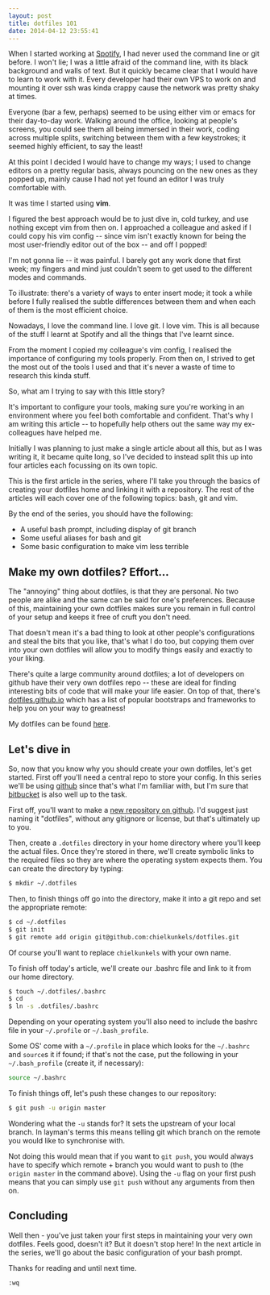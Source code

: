 ```yaml
---
layout: post
title: dotfiles 101
date: 2014-04-12 23:55:41
---
```


When I started working at [Spotify][spotify], I had never used the command line
or git before. I won't lie; I was a little afraid of the command line, with its
black background and walls of text. But it quickly became clear that I would
have to learn to work with it. Every developer had their own VPS to work on and
mounting it over ssh was kinda crappy cause the network was pretty shaky at
times.

Everyone (bar a few, perhaps) seemed to be using either vim or emacs for their
day-to-day work. Walking around the office, looking at people's screens, you
could see them all being immersed in their work, coding across multiple splits,
switching between them with a few keystrokes; it seemed highly efficient, to
say the least!

At this point I decided I would have to change my ways; I used to change editors
on a pretty regular basis, always pouncing on the new ones as they popped up,
mainly cause I had not yet found an editor I was truly comfortable with.

It was time I started using **vim**.

I figured the best approach would be to just dive in, cold turkey, and use
nothing except vim from then on. I approached a colleague and asked if I could
copy his vim config -- since vim isn't exactly known for being the most
user-friendly editor out of the box -- and off I popped!

I'm not gonna lie -- it was painful. I barely got any work done that first week;
my fingers and mind just couldn't seem to get used to the different modes and
commands.

To illustrate: there's a variety of ways to enter insert mode; it took a while
before I fully realised the subtle differences between them and when each of
them is the most efficient choice.

Nowadays, I love the command line. I love git. I love vim. This is all because
of the stuff I learnt at Spotify and all the things that I've learnt since.

From the moment I copied my colleague's vim config, I realised the importance of
configuring my tools properly. From then on, I strived to get the most out of
the tools I used and that it's never a waste of time to research this kinda
stuff.

So, what am I trying to say with this little story?

It's important to configure your tools, making sure you're working in an
environment where you feel both comfortable and confident. That's why I am
writing this article -- to hopefully help others out the same way my
ex-colleagues have helped me.

Initially I was planning to just make a single article about all this, but as I
was writing it, it became quite long, so I've decided to instead split this up
into four articles each focussing on its own topic.

This is the first article in the series, where I'll take you through the basics
of creating your dotfiles home and linking it with a repository. The rest of
the articles will each cover one of the following topics: bash, git and vim.

By the end of the series, you should have the following:

- A useful bash prompt, including display of git branch
- Some useful aliases for bash and git
- Some basic configuration to make vim less terrible


## Make my own dotfiles? Effort...

The "annoying" thing about dotfiles, is that they are personal. No two people
are alike and the same can be said for one's preferences. Because of this,
maintaining your own dotfiles makes sure you remain in full control of your
setup and keeps it free of cruft you don't need.

That doesn't mean it's a bad thing to look at other people's configurations and
steal the bits that you like, that's what I do too, but copying them over into
your own dotfiles will allow you to modify things easily and exactly to your
liking.

There's quite a large community around dotfiles; a lot of developers on github
have their very own dotfiles repo -- these are ideal for finding interesting
bits of code that will make your life easier. On top of that, there's
[dotfiles.github.io][gh-dotfiles] which has a list of popular bootstraps and
frameworks to help you on your way to greatness!

My dotfiles can be found [here][dotfiles].


## Let's dive in

So, now that you know why you should create your own dotfiles, let's get
started. First off you'll need a central repo to store your config. In this
series we'll be using [github][github] since that's what I'm familiar with, but
I'm sure that [bitbucket][bitbucket] is also well up to the task.

First off, you'll want to make a [new repository on github][new-repo]. I'd
suggest just naming it "dotfiles", without any gitignore or license, but that's
ultimately up to you.

Then, create a `.dotfiles` directory in your home directory where you'll keep
the actual files. Once they're stored in there, we'll create symbolic links to
the required files so they are where the operating system expects them. You can
create the directory by typing:

```bash
$ mkdir ~/.dotfiles
```

Then, to finish things off go into the directory, make it into a git repo and
set the appropriate remote:

```bash
$ cd ~/.dotfiles
$ git init
$ git remote add origin git@github.com:chielkunkels/dotfiles.git
```

Of course you'll want to replace `chielkunkels` with your own name.

To finish off today's article, we'll create our .bashrc file and link to it from
our home directory.

```bash
$ touch ~/.dotfiles/.bashrc
$ cd
$ ln -s .dotfiles/.bashrc
```

Depending on your operating system you'll also need to include the bashrc file
in your `~/.profile` or `~/.bash_profile`.

Some OS' come with a `~/.profile` in place which looks for the `~/.bashrc` and
`source`s it if found; if that's not the case, put the following in your
`~/.bash_profile` (create it, if necessary):

```bash
source ~/.bashrc
```

To finish things off, let's push these changes to our repository:

```bash
$ git push -u origin master
```

Wondering what the `-u` stands for? It sets the upstream of your local branch.
In layman's terms this means telling git which branch on the remote you would
like to synchronise with.

Not doing this would mean that if you want to `git push`, you would always have
to specify which remote + branch you would want to push to (the `origin master`
in the command above). Using the `-u` flag on your first push means that you can
simply use `git push`  without any arguments from then on.


## Concluding

Well then - you've just taken your first steps in maintaining your very own
dotfiles. Feels good, doesn't it? But it doesn't stop here! In the next article
in the series, we'll go about the basic configuration of your bash prompt.

Thanks for reading and until next time.

`:wq`

[spotify]: https://www.spotify.com/
[gh-dotfiles]: http://dotfiles.github.io/
[dotfiles]: https://github.com/chielkunkels/dotfiles
[github]: https://github.com/
[bitbucket]: https://bitbucket.org/
[new-repo]: https://github.com/new
